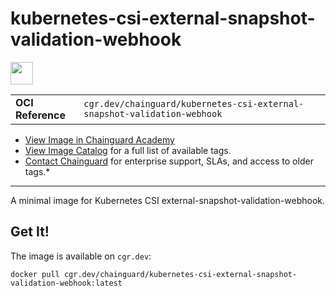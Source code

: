 <!--monopod:start-->
# kubernetes-csi-external-snapshot-validation-webhook

<!--url:start-->
<a href="https://github.com/kubernetes-csi/external-snapshotter">
<!--logo:start-->
  <img src="https://storage.googleapis.com/chainguard-academy/logos/kubernetes-csi-external-snapshot-validation-webhook/logo.svg" width="36px" height="36px" />
<!--logo:end-->
</a>
<!--url:end-->

| | |
| - | - |
| **OCI Reference** | `cgr.dev/chainguard/kubernetes-csi-external-snapshot-validation-webhook` |

* [View Image in Chainguard Academy](https://edu.chainguard.dev/chainguard/chainguard-images/reference/kubernetes-csi-external-snapshot-validation-webhook/overview/)
* [View Image Catalog](https://console.enforce.dev/images/catalog) for a full list of available tags.
* [Contact Chainguard](https://www.chainguard.dev/chainguard-images) for enterprise support, SLAs, and access to older tags.*
---
<!--monopod:end-->

<!--overview:start-->
A minimal image for Kubernetes CSI external-snapshot-validation-webhook.
<!--overview:end-->

<!--getting:start-->
## Get It!
The image is available on `cgr.dev`:

```
docker pull cgr.dev/chainguard/kubernetes-csi-external-snapshot-validation-webhook:latest
```
<!--getting:end-->

<!--body:start-->
<!--body:end-->

